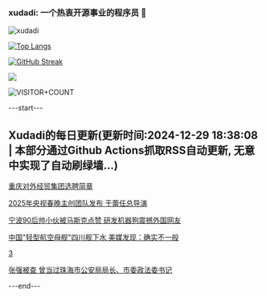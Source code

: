 ### xudadi: 一个热衷开源事业的程序员 👋

![xudadi](https://github-readme-stats-git-masterorgs-github-readme-stats-team.vercel.app/api?username=xudadi)

[![Top Langs](https://github-readme-stats.vercel.app/api/top-langs/?username=xudadi)](https://github.com/anuraghazra/github-readme-stats)

[![GitHub Streak](https://streak-stats.demolab.com?user=xudadi&locale=zh_Hans)](https://git.io/streak-stats)

![](https://raw.githubusercontent.com/xudadi/xudadi/main/assets/github-contribution-grid-snake.svg)

![VISITOR+COUNT](https://komarev.com/ghpvc/?username=xudadi&label=VISITOR+COUNT)


---start---

## Xudadi的每日更新(更新时间:2024-12-29 18:38:08 | 本部分通过Github Actions抓取RSS自动更新, 无意中实现了自动刷绿墙...)

[重庆对外经贸集团选聘简章](https://www.gongkaoleida.com/article/2247742)

[2025年央视春晚主创团队发布 于蕾任总导演](https://m.163.com/news/article/JKILTP9E000189PS.html)

[宁波90后帅小伙被马斯克点赞 研发机器狗震撼外国网友](https://m.163.com/news/article/JKIF4ICC053469LG.html)

[中国"轻型航空母舰"四川舰下水 美媒发现：确实不一般](https://m.163.com/news/article/JKHGORVE055040N3.html)

[3](https://m.163.com/touch/news/sub/domestic)

[张强被查 曾当过珠海市公安局局长、市委政法委书记](https://m.163.com/news/article/JKILHIM30530M570.html)

---end---
